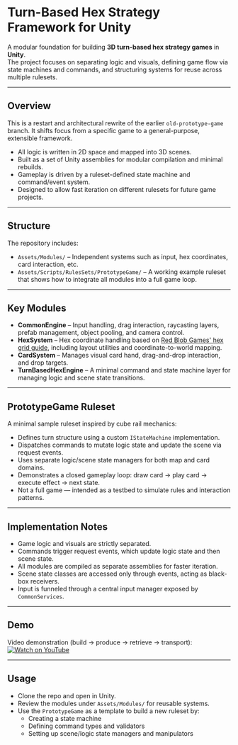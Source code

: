 # Turn-Based Hex Strategy Framework for Unity

A modular foundation for building **3D turn-based hex strategy games** in **Unity**.  
The project focuses on separating logic and visuals, defining game flow via state machines and commands, and structuring systems for reuse across multiple rulesets.

---

## Overview

This is a restart and architectural rewrite of the earlier `old-prototype-game` branch. It shifts focus from a specific game to a general-purpose, extensible framework.

- All logic is written in 2D space and mapped into 3D scenes.
- Built as a set of Unity assemblies for modular compilation and minimal rebuilds.
- Gameplay is driven by a ruleset-defined state machine and command/event system.
- Designed to allow fast iteration on different rulesets for future game projects.

---

## Structure

The repository includes:

- `Assets/Modules/` – Independent systems such as input, hex coordinates, card interaction, etc.
- `Assets/Scripts/RulesSets/PrototypeGame/` – A working example ruleset that shows how to integrate all modules into a full game loop.

---

## Key Modules

- **CommonEngine** – Input handling, drag interaction, raycasting layers, prefab management, object pooling, and camera control.
- **HexSystem** – Hex coordinate handling based on [Red Blob Games' hex grid guide](https://www.redblobgames.com/grids/hexagons/), including layout utilities and coordinate-to-world mapping.
- **CardSystem** – Manages visual card hand, drag-and-drop interaction, and drop targets.
- **TurnBasedHexEngine** – A minimal command and state machine layer for managing logic and scene state transitions.

---

## PrototypeGame Ruleset

A minimal sample ruleset inspired by cube rail mechanics:

- Defines turn structure using a custom `IStateMachine` implementation.
- Dispatches commands to mutate logic state and update the scene via request events.
- Uses separate logic/scene state managers for both map and card domains.
- Demonstrates a closed gameplay loop: draw card → play card → execute effect → next state.
- Not a full game — intended as a testbed to simulate rules and interaction patterns.

---

## Implementation Notes

- Game logic and visuals are strictly separated.
- Commands trigger request events, which update logic state and then scene state.
- All modules are compiled as separate assemblies for faster iteration.
- Scene state classes are accessed only through events, acting as black-box receivers.
- Input is funneled through a central input manager exposed by `CommonServices`.

---

## Demo

Video demonstration (build → produce → retrieve → transport):  
[![Watch on YouTube](https://img.youtube.com/vi/FLBy0de4PSg/hqdefault.jpg)](https://www.youtube.com/watch?v=FLBy0de4PSg)

---

## Usage

- Clone the repo and open in Unity.
- Review the modules under `Assets/Modules/` for reusable systems.
- Use the `PrototypeGame` as a template to build a new ruleset by:
  - Creating a state machine
  - Defining command types and validators
  - Setting up scene/logic state managers and manipulators
